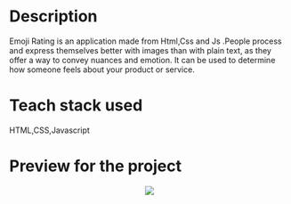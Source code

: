 # Description

Emoji Rating is an application made from Html,Css and Js .People process and express themselves better with images than with plain text, as they
offer a way to convey nuances and emotion. It can be used to determine how someone feels about your product or service.

# Teach stack used

HTML,CSS,Javascript

# Preview for the project

<div align="center">
  <img src="https://github.com/DeepanshiShimar/Front-End-Projects/blob/master/Projects/Emoji%20Rating/emoji%20rating.png" border="0"></
  </p>
